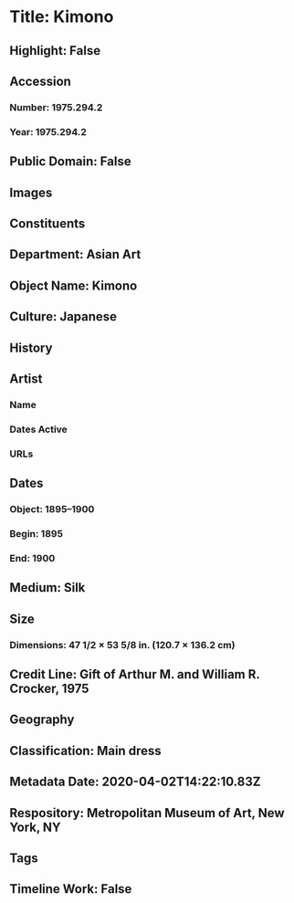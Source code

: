 # Title: Kimono
## Highlight: False
## Accession
### Number: 1975.294.2
### Year: 1975.294.2
## Public Domain: False
## Images
## Constituents
## Department: Asian Art
## Object Name: Kimono
## Culture: Japanese
## History
## Artist
### Name
### Dates Active
### URLs
## Dates
### Object: 1895–1900
### Begin: 1895
### End: 1900
## Medium: Silk
## Size
### Dimensions: 47 1/2 × 53 5/8 in. (120.7 × 136.2 cm)
## Credit Line: Gift of Arthur M. and William R. Crocker, 1975
## Geography
## Classification: Main dress
## Metadata Date: 2020-04-02T14:22:10.83Z
## Respository: Metropolitan Museum of Art, New York, NY
## Tags
## Timeline Work: False